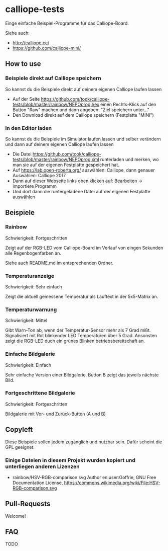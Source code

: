 # calliope-tests
Einge einfache Beispiel-Programme für das Calliope-Board.

Siehe auch:
* http://calliope.cc/
* https://github.com/calliope-mini/

## How to use
### Beispiele direkt auf Calliope speichern
So kannst du die Beispiele direkt auf deinem eigenen Calliope laufen lassen

* Auf der Seite https://github.com/took/calliope-tests/blob/master/rainbow/NEPOprog.hex einen Rechts-Klick auf den Button "Raw" machen und dann angeben: "Ziel speichern unter..."
* Den Download direkt auf dem Calliope speichern (Festplatte "MINI")

### In den Editor laden
So kannst du die Beispiele im Simulator laufen lassen und selber verändern und dann auf deinem eigenen Calliope laufen lassen

* Die Datei https://github.com/took/calliope-tests/blob/master/rainbow/NEPOprog.xml runterladen und merken, wo man sie auf der eigenen Festplatte gespeichert hat. 
* Auf https://lab.open-roberta.org/ auswählen: Calliope, dann genauer Auswählen: Calliope 2017
* Dann auf dieser Webseite links oben klicken auf: Bearbeiten -> importiere Programm
* Und dort dann die runtergeladene Datei auf der eigenen Festplatte auswählen

## Beispiele

### Rainbow

Schwierigkeit: Fortgeschritten

Zeigt auf der RGB-LED vom Calliope-Board im Verlauf von eingen Sekunden alle Regenbogenfarben an.

Siehe auch README.md im entsprechenden Ordner.

### Temperaturanzeige

Schwierigkeit: Sehr einfach

Zeigt die aktuell gemessene Temperatur als Lauftext in der 5x5-Matrix an.

### Temperaturwarnung

Schwierigkeit: Mittel

Gibt Warn-Ton ab, wenn der Temperatur-Sensor mehr als 7 Grad mißt. Signalisiert mit Rot blinkender LED Temperaturen über 5 Grad. Ansonsten zeigt die RGB-LED duch ein grünes Blinken betriebsbereitschaft an.

### Einfache Bildgalerie
Schwierigkeit: Einfach

Sehr einfache Version einer Bildgalerie. Button B zeigt das jeweils nächste Bild.

### Fortgeschrittene Bildgalerie
Schwierigkeit: Fortgeschritten

Bildgalerie mit Vor- und Zurück-Button (A und B)


## Copyleft

Diese Beispiele sollen jedem zugänglich und nutzbar sein. Dafür scheint die GPL geeignet.

### Einige Dateien in diesem Projekt wurden kopiert und unterliegen anderen Lizenzen

* rainbow/HSV-RGB-comparison.svg Author en:user:Goffrie, GNU Free Documentation License, https://commons.wikimedia.org/wiki/File:HSV-RGB-comparison.svg

## Pull-Requests

Welcome!

## FAQ

TODO
